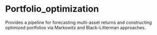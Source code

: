 # Portfolio_optimization
Provides a pipeline for forecasting multi-asset returns and constructing optimized portfolios via Markowitz and Black–Litterman approaches.
